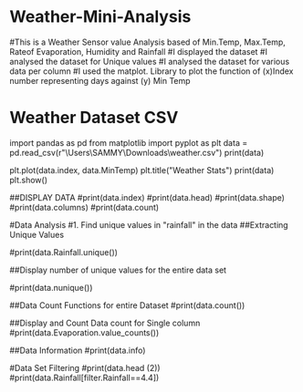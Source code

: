 # Weather-Mini-Analysis
#This is a Weather Sensor value Analysis based of Min.Temp, Max.Temp, Rateof Evaporation, Humidity and Rainfall
#I displayed the dataset
#I analysed the dataset for Unique values
#I analysed the dataset for various data per column
#I used the matplot. Library to plot the function of (x)Index number representing days against (y) Min Temp

# Weather Dataset CSV
import pandas as pd
from matplotlib import pyplot as plt
data = pd.read_csv(r"\Users\SAMMY\Downloads\weather.csv")
print(data)

plt.plot(data.index, data.MinTemp)
plt.title("Weather Stats")
print(data)
plt.show()

##DISPLAY DATA
#print(data.index)
#print(data.head)
#print(data.shape)
#print(data.columns)
#print(data.count)

#Data Analysis
#1. Find unique values in "rainfall" in the data
##Extracting Unique Values

#print(data.Rainfall.unique())

##Display number of unique values for the entire data set

#print(data.nunique())

##Data Count Functions for entire Dataset
#print(data.count())

##Display and Count Data count for Single column
#print(data.Evaporation.value_counts())

##Data Information
#print(data.info)

#Data Set Filtering
#print(data.head (2))
#print(data.Rainfall[filter.Rainfall==4.4])






